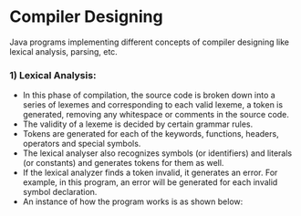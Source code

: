 # Compiler Designing
Java programs implementing different concepts of compiler designing like lexical analysis, parsing, etc.

### 1) Lexical Analysis: ###
- In this phase of compilation, the source code is broken down into a series of lexemes and corresponding to each valid lexeme, a token is generated, removing any whitespace or comments in the source code.
- The validity of a lexeme is decided by certain grammar rules.
- Tokens are generated for each of the keywords, functions, headers, operators and special symbols.
- The lexical analyser also recognizes symbols (or identifiers) and literals (or constants) and generates tokens for them as well. 
- If the lexical analyzer finds a token invalid, it generates an error. For example, in this program, an error will be generated for each invalid symbol declaration.
- An instance of how the program works is as shown below:

